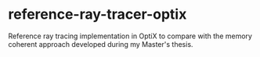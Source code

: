 # reference-ray-tracer-optix
Reference ray tracing implementation in OptiX to compare with the memory coherent approach developed during my Master's thesis.
